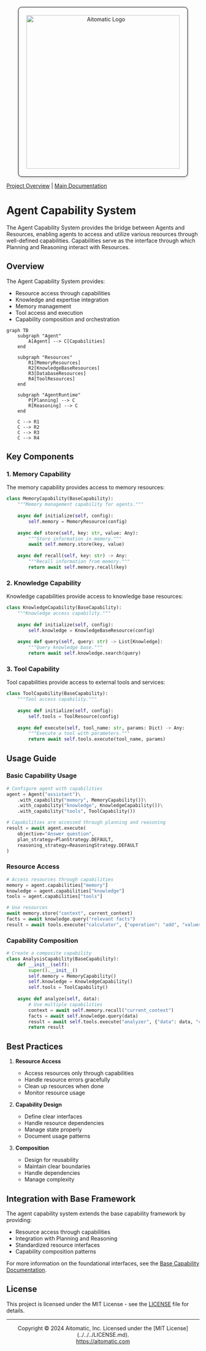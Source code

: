 <!-- markdownlint-disable MD041 -->
<!-- markdownlint-disable MD033 -->
<p align="center">
  <img src="https://cdn.prod.website-files.com/62a10970901ba826988ed5aa/62d942adcae82825089dabdb_aitomatic-logo-black.png" alt="Aitomatic Logo" width="400" style="border: 2px solid #666; border-radius: 10px; padding: 20px; box-shadow: 0 4px 8px rgba(0,0,0,0.1);"/>
</p>

[Project Overview](../../../README.md) | [Main Documentation](../../../docs/README.md)

# Agent Capability System

The Agent Capability System provides the bridge between Agents and Resources, enabling agents to access and utilize various resources through well-defined capabilities. Capabilities serve as the interface through which Planning and Reasoning interact with Resources.

## Overview

The Agent Capability System provides:

- Resource access through capabilities
- Knowledge and expertise integration
- Memory management
- Tool access and execution
- Capability composition and orchestration

```mermaid
graph TB
    subgraph "Agent"
        A[Agent] --> C[Capabilities]
    end

    subgraph "Resources"
        R1[MemoryResources]
        R2[KnowledgeBaseResources]
        R3[DatabaseResources]
        R4[ToolResources]
    end

    subgraph "AgentRuntime"
        P[Planning] --> C
        R[Reasoning] --> C
    end

    C --> R1
    C --> R2
    C --> R3
    C --> R4
```

## Key Components

### 1. Memory Capability

The memory capability provides access to memory resources:

```python
class MemoryCapability(BaseCapability):
    """Memory management capability for agents."""
    
    async def initialize(self, config):
        self.memory = MemoryResource(config)
        
    async def store(self, key: str, value: Any):
        """Store information in memory."""
        await self.memory.store(key, value)
        
    async def recall(self, key: str) -> Any:
        """Recall information from memory."""
        return await self.memory.recall(key)
```

### 2. Knowledge Capability

Knowledge capabilities provide access to knowledge base resources:

```python
class KnowledgeCapability(BaseCapability):
    """Knowledge access capability."""
    
    async def initialize(self, config):
        self.knowledge = KnowledgeBaseResource(config)
        
    async def query(self, query: str) -> List[Knowledge]:
        """Query knowledge base."""
        return await self.knowledge.search(query)
```

### 3. Tool Capability

Tool capabilities provide access to external tools and services:

```python
class ToolCapability(BaseCapability):
    """Tool access capability."""
    
    async def initialize(self, config):
        self.tools = ToolResource(config)
        
    async def execute(self, tool_name: str, params: Dict) -> Any:
        """Execute a tool with parameters."""
        return await self.tools.execute(tool_name, params)
```

## Usage Guide

### Basic Capability Usage

```python
# Configure agent with capabilities
agent = Agent("assistant")\
    .with_capability("memory", MemoryCapability())\
    .with_capability("knowledge", KnowledgeCapability())\
    .with_capability("tools", ToolCapability())

# Capabilities are accessed through planning and reasoning
result = await agent.execute(
    objective="Answer question",
    plan_strategy=PlanStrategy.DEFAULT,
    reasoning_strategy=ReasoningStrategy.DEFAULT
)
```

### Resource Access

```python
# Access resources through capabilities
memory = agent.capabilities["memory"]
knowledge = agent.capabilities["knowledge"]
tools = agent.capabilities["tools"]

# Use resources
await memory.store("context", current_context)
facts = await knowledge.query("relevant facts")
result = await tools.execute("calculator", {"operation": "add", "values": [1, 2]})
```

### Capability Composition

```python
# Create a composite capability
class AnalysisCapability(BaseCapability):
    def __init__(self):
        super().__init__()
        self.memory = MemoryCapability()
        self.knowledge = KnowledgeCapability()
        self.tools = ToolCapability()
        
    async def analyze(self, data):
        # Use multiple capabilities
        context = await self.memory.recall("current_context")
        facts = await self.knowledge.query(data)
        result = await self.tools.execute("analyzer", {"data": data, "context": context})
        return result
```

## Best Practices

1. **Resource Access**
   - Access resources only through capabilities
   - Handle resource errors gracefully
   - Clean up resources when done
   - Monitor resource usage

2. **Capability Design**
   - Define clear interfaces
   - Handle resource dependencies
   - Manage state properly
   - Document usage patterns

3. **Composition**
   - Design for reusability
   - Maintain clear boundaries
   - Handle dependencies
   - Manage complexity

## Integration with Base Framework

The agent capability system extends the base capability framework by providing:

- Resource access through capabilities
- Integration with Planning and Reasoning
- Standardized resource interfaces
- Capability composition patterns

For more information on the foundational interfaces, see the [Base Capability Documentation](../base/capability/README.md).

## License

This project is licensed under the MIT License - see the [LICENSE](../../../LICENSE.md) file for details.

---

<p align="center">
Copyright © 2024 Aitomatic, Inc. Licensed under the [MIT License](../../../LICENSE.md).
<br/>
<a href="https://aitomatic.com">https://aitomatic.com</a>
</p>
